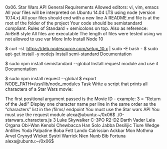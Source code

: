 0x06. Star Wars API
General Requirements
Allowed editors: vi, vim, emacs
All your files will be interpreted on Ubuntu 14.04 LTS using node (version 10.14.x)
All your files should end with a new line
A README.md file is at the root of the folder of the project
Your code should be semistandard compliant. Rules of Standard + semicolons on top. Also as reference: AirBnB style
All files are executable
The length of files were tested using wc
not allowed to use var
More Info
Install Node 10

$ curl -sL https://deb.nodesource.com/setup_10.x | sudo -E bash -
$ sudo apt-get install -y nodejs
Install semi-standard Documentation

$ sudo npm install semistandard --global
Install request module and use it Documentation

$ sudo npm install request --global
$ export NODE_PATH=/usr/lib/node_modules
Task
Write a script that prints all characters of a Star Wars movie:

The first positional argument passed is the Movie ID - example: 3 = “Return of the Jedi”
Display one character name per line in the same order as the “characters” list in the /films/ endpoint
You must use the Star wars API
You must use the request module
alexa@ubuntu:~/0x06$ ./0-starwars_characters.js 3
Luke Skywalker
C-3PO
R2-D2
Darth Vader
Leia Organa
Obi-Wan Kenobi
Chewbacca
Han Solo
Jabba Desilijic Tiure
Wedge Antilles
Yoda
Palpatine
Boba Fett
Lando Calrissian
Ackbar
Mon Mothma
Arvel Crynyd
Wicket Systri Warrick
Nien Nunb
Bib Fortuna
alexa@ubuntu:~/0x06$
